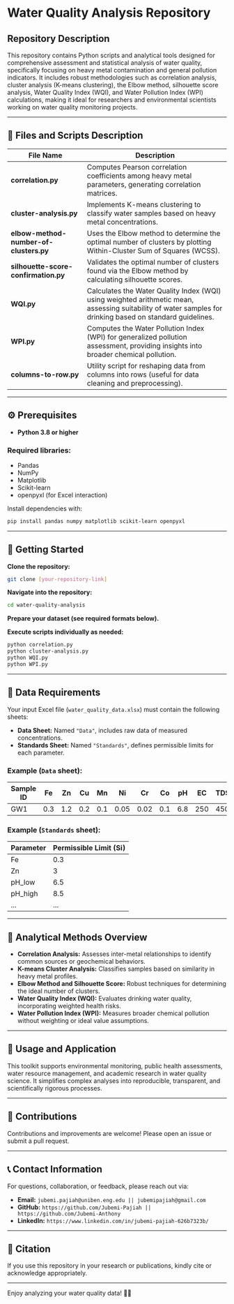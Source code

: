 # Water Quality Analysis Repository

## Repository Description

This repository contains Python scripts and analytical tools designed for comprehensive assessment and statistical analysis of water quality, specifically focusing on heavy metal contamination and general pollution indicators. It includes robust methodologies such as correlation analysis, cluster analysis (K-means clustering), the Elbow method, silhouette score analysis, Water Quality Index (WQI), and Water Pollution Index (WPI) calculations, making it ideal for researchers and environmental scientists working on water quality monitoring projects.

---

## 📁 Files and Scripts Description

| File Name                              | Description                                                                                                                                                |
| -------------------------------------- | ---------------------------------------------------------------------------------------------------------------------------------------------------------- |
| **correlation.py**                     | Computes Pearson correlation coefficients among heavy metal parameters, generating correlation matrices.                                                   |
| **cluster-analysis.py**                | Implements K-means clustering to classify water samples based on heavy metal concentrations.                                                               |
| **elbow-method-number-of-clusters.py** | Uses the Elbow method to determine the optimal number of clusters by plotting Within-Cluster Sum of Squares (WCSS).                                        |
| **silhouette-score-confirmation.py**   | Validates the optimal number of clusters found via the Elbow method by calculating silhouette scores.                                                      |
| **WQI.py**                             | Calculates the Water Quality Index (WQI) using weighted arithmetic mean, assessing suitability of water samples for drinking based on standard guidelines. |
| **WPI.py**                             | Computes the Water Pollution Index (WPI) for generalized pollution assessment, providing insights into broader chemical pollution.                         |
| **columns-to-row.py**                  | Utility script for reshaping data from columns into rows (useful for data cleaning and preprocessing).                                                     |

---

## ⚙️ Prerequisites

- **Python 3.8 or higher**

### Required libraries:

- Pandas
- NumPy
- Matplotlib
- Scikit-learn
- openpyxl (for Excel interaction)

Install dependencies with:

```bash
pip install pandas numpy matplotlib scikit-learn openpyxl
```

---

## 🚀 Getting Started

**Clone the repository:**

```bash
git clone [your-repository-link]
```

**Navigate into the repository:**

```bash
cd water-quality-analysis
```

**Prepare your dataset (see required formats below).**

**Execute scripts individually as needed:**

```bash
python correlation.py
python cluster-analysis.py
python WQI.py
python WPI.py
```

---

## 📑 Data Requirements

Your input Excel file (`water_quality_data.xlsx`) must contain the following sheets:

- **Data Sheet:** Named `"Data"`, includes raw data of measured concentrations.
- **Standards Sheet:** Named `"Standards"`, defines permissible limits for each parameter.

### Example (`Data` sheet):

| Sample ID | Fe  | Zn  | Cu  | Mn  | Ni   | Cr   | Co  | pH  | EC  | TDS |
| --------- | --- | --- | --- | --- | ---- | ---- | --- | --- | --- | --- |
| GW1       | 0.3 | 1.2 | 0.2 | 0.1 | 0.05 | 0.02 | 0.1 | 6.8 | 250 | 450 |

### Example (`Standards` sheet):

| Parameter | Permissible Limit (Si) |
| --------- | ---------------------- |
| Fe        | 0.3                    |
| Zn        | 3                      |
| pH_low    | 6.5                    |
| pH_high   | 8.5                    |
| ...       | ...                    |

---

## 📌 Analytical Methods Overview

- **Correlation Analysis:** Assesses inter-metal relationships to identify common sources or geochemical behaviors.
- **K-means Cluster Analysis:** Classifies samples based on similarity in heavy metal profiles.
- **Elbow Method and Silhouette Score:** Robust techniques for determining the ideal number of clusters.
- **Water Quality Index (WQI):** Evaluates drinking water quality, incorporating weighted health risks.
- **Water Pollution Index (WPI):** Measures broader chemical pollution without weighting or ideal value assumptions.

---

## 📘 Usage and Application

This toolkit supports environmental monitoring, public health assessments, water resource management, and academic research in water quality science. It simplifies complex analyses into reproducible, transparent, and scientifically rigorous processes.

---

## 🙌 Contributions

Contributions and improvements are welcome! Please open an issue or submit a pull request.

---

## 📞 Contact Information

For questions, collaboration, or feedback, please reach out via:

- **Email:** `jubemi.pajiah@uniben.eng.edu || jubemipajiah@gmail.com`
- **GitHub:** `https://github.com/Jubemi-Pajiah || https://github.com/Jubemi-Anthony`
- **LinkedIn:** `https://www.linkedin.com/in/jubemi-pajiah-626b7323b/`

---

## 📝 Citation

If you use this repository in your research or publications, kindly cite or acknowledge appropriately.

---

Enjoy analyzing your water quality data! 🚰✨
